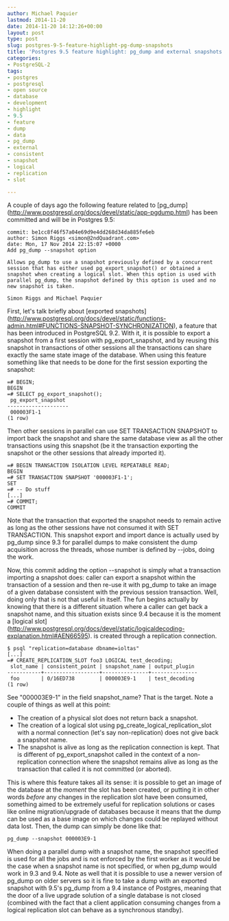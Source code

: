 ```yaml
---
author: Michael Paquier
lastmod: 2014-11-20
date: 2014-11-20 14:12:26+00:00
layout: post
type: post
slug: postgres-9-5-feature-highlight-pg-dump-snapshots
title: 'Postgres 9.5 feature highlight: pg_dump and external snapshots'
categories:
- PostgreSQL-2
tags:
- postgres
- postgresql
- open source
- database
- development
- highlight
- 9.5
- feature
- dump
- data
- pg_dump
- external
- consistent
- snapshot
- logical
- replication
- slot

---
```


A couple of days ago the following feature related to [pg\_dump]
(http://www.postgresql.org/docs/devel/static/app-pgdump.html) has been
committed and will be in Postgres 9.5:

    commit: be1cc8f46f57a04e69d9e4dd268d34da885fe6eb
    author: Simon Riggs <simon@2ndQuadrant.com>
    date: Mon, 17 Nov 2014 22:15:07 +0000
    Add pg_dump --snapshot option

    Allows pg_dump to use a snapshot previously defined by a concurrent
    session that has either used pg_export_snapshot() or obtained a
    snapshot when creating a logical slot. When this option is used with
    parallel pg_dump, the snapshot defined by this option is used and no
    new snapshot is taken.

    Simon Riggs and Michael Paquier

First, let's talk briefly about [exported snapshots]
(http://www.postgresql.org/docs/devel/static/functions-admin.html#FUNCTIONS-SNAPSHOT-SYNCHRONIZATION),
a feature that has been introduced in PostgreSQL 9.2. With it, it is possible
to export a snapshot from a first session with pg\_export\_snapshot, and
by reusing this snapshot in transactions of other sessions all the
transactions can share exactly the same state image of the database. When
using this feature something like that needs to be done for the first session
exporting the snapshot:

    =# BEGIN;
    BEGIN
    =# SELECT pg_export_snapshot();
     pg_export_snapshot
    --------------------
     000003F1-1
    (1 row)

Then other sessions in parallel can use SET TRANSACTION SNAPSHOT to import
back the snapshot and share the same database view as all the other transactions
using this snapshot (be it the transaction exporting the snapshot or the other
sessions that already imported it).

    =# BEGIN TRANSACTION ISOLATION LEVEL REPEATABLE READ;
    BEGIN
    =# SET TRANSACTION SNAPSHOT '000003F1-1';
    SET
    =# -- Do stuff
    [...]
    =# COMMIT;
    COMMIT

Note that the transaction that exported the snapshot needs to remain active
as long as the other sessions have not consumed it with SET TRANSACTION.
This snapshot export and import dance is actually used by pg\_dump since 9.3
for parallel dumps to make consistent the dump acquisition across the threads,
whose number is defined by --jobs, doing the work.

Now, this commit adding the option --snapshot is simply what a transaction
importing a snapshot does: caller can export a snapshot within the transaction
of a session and then re-use it with pg\_dump to take an image of a given
database consistent with the previous session transaction. Well, doing only
that is not that useful in itself. The fun begins actually by knowing that
there is a different situation where a caller can get back a snapshot name,
and this situation exists since 9.4 because it is the moment a [logical slot]
(http://www.postgresql.org/docs/devel/static/logicaldecoding-explanation.html#AEN66595).
is created through a replication connection.

    $ psql "replication=database dbname=ioltas"
    [...]
    =# CREATE_REPLICATION_SLOT foo3 LOGICAL test_decoding;
     slot_name | consistent_point | snapshot_name | output_plugin
    -----------+------------------+---------------+---------------
     foo       | 0/16ED738        | 000003E9-1    | test_decoding
    (1 row)

See "000003E9-1" in the field snapshot\_name? That is the target. Note a
couple of things as well at this point:

  * The creation of a physical slot does not return back a snapshot.
  * The creation of a logical slot using pg\_create\_logical\_replication\_slot
  with a normal connection (let's say non-replication) does not give
  back a snapshot name.
  * The snapshot is alive as long as the replication connection is
  kept. That is different of pg\_export\_snapshot called in the context
  of a non-replication connection where the snapshot remains alive
  as long as the transaction that called it is not committed (or aborted).

This is where this feature takes all its sense: it is possible to get an
image of the database at the *moment* the slot has been created, or putting
it in other words *before* any changes in the replication slot have been
consumed, something aimed to be extremely useful for replication solutions
or cases like online migration/upgrade of databases because it means
that the dump can be used as a base image on which changes could be replayed
without data lost. Then, the dump can simply be done like that:

    pg_dump --snapshot 000003E9-1

When doing a parallel dump with a snapshot name, the snapshot specified
is used for all the jobs and is not enforced by the first worker as it would
be the case when a snapshot name is not specified, or when pg\_dump would work
in 9.3 and 9.4. Note as well that it is possible to use a newer version of
pg\_dump on older servers so it is fine to take a dump with an exported
snapshot with 9.5's pg\_dump from a 9.4 instance of Postgres, meaning that
the door of a live upgrade solution of a single database is not closed
(combined with the fact that a client application consuming changes from
a logical replication slot can behave as a synchronous standby).
